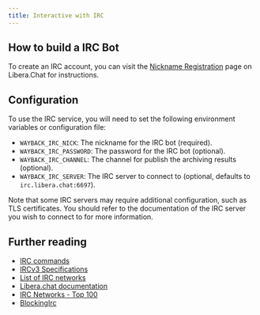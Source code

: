 ```yaml
---
title: Interactive with IRC
---
```


## How to build a IRC Bot

To create an IRC account, you can visit the [Nickname Registration](https://libera.chat/guides/registration) page on Libera.Chat for instructions.

## Configuration

To use the IRC service, you will need to set the following environment variables or configuration file:

- `WAYBACK_IRC_NICK`: The nickname for the IRC bot (required).
- `WAYBACK_IRC_PASSWORD`: The password for the IRC bot (optional).
- `WAYBACK_IRC_CHANNEL`: The channel for publish the archiving results (optional).
- `WAYBACK_IRC_SERVER`: The IRC server to connect to (optional, defaults to `irc.libera.chat:6697`).

Note that some IRC servers may require additional configuration, such as TLS certificates. You should refer to the documentation of the IRC server you wish to connect to for more information.

## Further reading
- [IRC commands](https://en.wikipedia.org/wiki/List_of_Internet_Relay_Chat_commands)
- [IRCv3 Specifications](https://ircv3.net/irc/)
- [List of IRC networks](https://netsplit.de/networks/top100.php)
- [Libera.chat documentation](https://libera.chat/guides)
- [IRC Networks - Top 100](https://netsplit.de/networks/top100.php)
- [BlockingIrc](https://gitlab.torproject.org/legacy/trac/-/wikis/doc/BlockingIrc)
